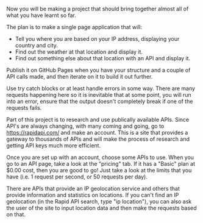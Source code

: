Now you will be making a project that should bring together almost all of what you have learnt so far.

The plan is to make a single page application that will:

- Tell you where you are based on your IP address, displaying your country and city.
- Find out the weather at that location and display it.
- Find out something else about that location with an API and display it.

Publish it on GitHub Pages when you have your structure and a couple of API calls made, and then iterate on it to build it out further.

Use try catch blocks or at least handle errors in some way. There are many requests happening here so it is inevitable that at some point, you will run into an error, ensure that the output doesn't completely break if one of the requests fails.

Part of this project is to research and use publically available APIs. Since API's are always changing, with many coming and going, go to https://rapidapi.com/ and make an account. This is a site that provides a gateway to thousands of APIs and will make the process of research and getting API keys much more efficient.

Once you are set up with an account, choose some APIs to use. When you go to an API page, take a look at the "pricing" tab. If it has a "Basic" plan at $0.00 cost, then you are good to go! Just take a look at the limits that you have (i.e. 1 request per second, or 50 requests per day).

There are APIs that provide an IP geolocation service and others that provide information and statistics on locations. If you can't find an IP geolocation (in the Rapid API search, type "ip location"), you can also ask the user of the site to input location data and then make the requests based on that.